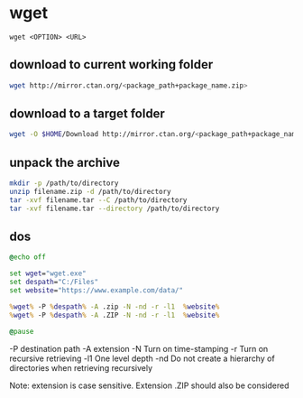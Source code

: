 # wget

`wget <OPTION> <URL>`

## download to current working folder
```sh
wget http://mirror.ctan.org/<package_path+package_name.zip>
```

## download to a target folder
```sh
wget -O $HOME/Download http://mirror.ctan.org/<package_path+package_name.zip>
```

## unpack the archive
```sh
mkdir -p /path/to/directory
unzip filename.zip -d /path/to/directory
tar -xvf filename.tar --C /path/to/directory
tar -xvf filename.tar --directory /path/to/directory
```

## dos
```bat
@echo off

set wget="wget.exe"
set despath="C:/Files"
set website="https://www.example.com/data/"

%wget% -P %despath% -A .zip -N -nd -r -l1  %website%
%wget% -P %despath% -A .ZIP -N -nd -r -l1  %website%

@pause
```

<text>
-P destination path
-A extension
-N Turn on time-stamping
-r Turn on recursive retrieving
-l1 One level depth
-nd Do not create a hierarchy of directories when retrieving recursively

Note: extension is case sensitive. Extension .ZIP should also be considered
</text>
